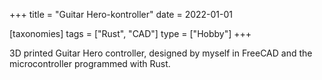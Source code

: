 +++
title = "Guitar Hero-kontroller"
date = 2022-01-01

[taxonomies]
tags = ["Rust", "CAD"]
type = ["Hobby"]
+++

3D printed Guitar Hero controller, designed by myself in FreeCAD and the microcontroller programmed with Rust.

<!-- more -->
